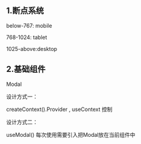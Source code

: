 

## 1.断点系统



below-767: mobile

768-1024: tablet

1025-above:desktop





## 2.基础组件

Modal

设计方式一：

createContext().Provider , useContext 控制

设计方式二：

useModal() 每次使用需要引入把Modal放在当前组件中







